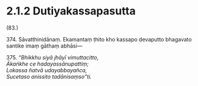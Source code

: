 # 2.1.2 Dutiyakassapasutta

(83.)

374\. Sāvatthinidānaṃ. Ekamantaṃ ṭhito kho kassapo devaputto bhagavato santike imaṃ gāthaṃ abhāsi—

375\. _“Bhikkhu siyā jhāyī vimuttacitto,_  
_Ākaṅkhe ce hadayassānupattiṃ;_  
_Lokassa ñatvā udayabbayañca,_  
_Sucetaso anissito tadānisaṃso”ti._
